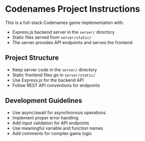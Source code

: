 <!-- Use this file to provide workspace-specific custom instructions to Copilot. For more details, visit https://code.visualstudio.com/docs/copilot/copilot-customization#_use-a-githubcopilotinstructionsmd-file -->

# Codenames Project Instructions

This is a full-stack Codenames game implementation with:
- Express.js backend server in the `server/` directory
- Static files served from `server/static/`
- The server provides API endpoints and serves the frontend

## Project Structure
- Keep server code in the `server/` directory
- Static frontend files go in `server/static/`
- Use Express.js for the backend API
- Follow REST API conventions for endpoints

## Development Guidelines
- Use async/await for asynchronous operations
- Implement proper error handling
- Add input validation for API endpoints
- Use meaningful variable and function names
- Add comments for complex game logic
